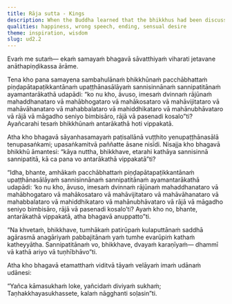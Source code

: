 ```yaml
---
title: Rāja sutta - Kings
description: When the Buddha learned that the bhikkhus had been discussing the worldly affairs of two kings, he reminded them that for those who have gone forth in faith, only two modes of gathering are proper - either engaging in a Dhamma discussion or maintaining noble silence.
qualities: happiness, wrong speech, ending, sensual desire
theme: inspiration, wisdom
slug: ud2.2
---
```


Evaṁ me sutaṁ— ekaṁ samayaṁ bhagavā sāvatthiyaṁ viharati jetavane anāthapiṇḍikassa ārāme.

Tena kho pana samayena sambahulānaṁ bhikkhūnaṁ pacchābhattaṁ piṇḍapātapaṭikkantānaṁ upaṭṭhānasālāyaṁ sannisinnānaṁ sannipatitānaṁ ayamantarākathā udapādi: “ko nu kho, āvuso, imesaṁ dvinnaṁ rājūnaṁ mahaddhanataro vā mahābhogataro vā mahākosataro vā mahāvijitataro vā mahāvāhanataro vā mahabbalataro vā mahiddhikataro vā mahānubhāvataro vā rājā vā māgadho seniyo bimbisāro, rājā vā pasenadi kosalo”ti? Ayañcarahi tesaṁ bhikkhūnaṁ antarākathā hoti vippakatā.

Atha kho bhagavā sāyanhasamayaṁ paṭisallānā vuṭṭhito yenupaṭṭhānasālā tenupasaṅkami; upasaṅkamitvā paññatte āsane nisīdi. Nisajja kho bhagavā bhikkhū āmantesi: “kāya nuttha, bhikkhave, etarahi kathāya sannisinnā sannipatitā, kā ca pana vo antarākathā vippakatā”ti?

“Idha, bhante, amhākaṁ pacchābhattaṁ piṇḍapātapaṭikkantānaṁ upaṭṭhānasālāyaṁ sannisinnānaṁ sannipatitānaṁ ayamantarākathā udapādi: ‘ko nu kho, āvuso, imesaṁ dvinnaṁ rājūnaṁ mahaddhanataro vā mahābhogataro vā mahākosataro vā mahāvijitataro vā mahāvāhanataro vā mahabbalataro vā mahiddhikataro vā mahānubhāvataro vā rājā vā māgadho seniyo bimbisāro, rājā vā pasenadi kosalo’ti? Ayaṁ kho no, bhante, antarākathā vippakatā, atha bhagavā anuppatto”ti.

“Na khvetaṁ, bhikkhave, tumhākaṁ patirūpaṁ kulaputtānaṁ saddhā agārasmā anagāriyaṁ pabbajitānaṁ yaṁ tumhe evarūpiṁ kathaṁ katheyyātha. Sannipatitānaṁ vo, bhikkhave, dvayaṁ karaṇīyaṁ— dhammī vā kathā ariyo vā tuṇhībhāvo”ti.

Atha kho bhagavā etamatthaṁ viditvā tāyaṁ velāyaṁ imaṁ udānaṁ udānesi:

“Yañca kāmasukhaṁ loke,
yañcidaṁ diviyaṁ sukhaṁ;
Taṇhakkhayasukhassete,
kalaṁ nāgghanti soḷasin”ti.
